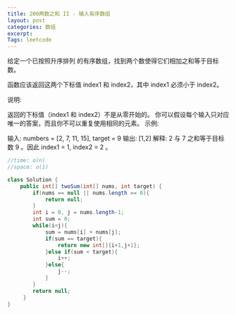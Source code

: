 ```yaml
---
title: 200两数之和 II - 输入有序数组
layout: post
categories: 数组
excerpt: 
Tags: leetcode
---
```


给定一个已按照升序排列 的有序数组，找到两个数使得它们相加之和等于目标数。

函数应该返回这两个下标值 index1 和 index2，其中 index1 必须小于 index2。

说明:

返回的下标值（index1 和 index2）不是从零开始的。
你可以假设每个输入只对应唯一的答案，而且你不可以重复使用相同的元素。
示例:

输入: numbers = [2, 7, 11, 15], target = 9
输出: [1,2]
解释: 2 与 7 之和等于目标数 9 。因此 index1 = 1, index2 = 2 。

```java
//time: o(n)
//space: o(1)

class Solution {
    public int[] twoSum(int[] nums, int target) {
        if(nums == null || nums.length == 0){
            return null;
        }
        int i = 0, j = nums.length-1;
        int sum = 0;
        while(i<j){
            sum = nums[i] + nums[j];
            if(sum == target){
                return new int[]{i+1,j+1};
            }else if(sum < target){
                i++;
            }else{
                j--;
            }
        }
        return null;
     }
}
```

